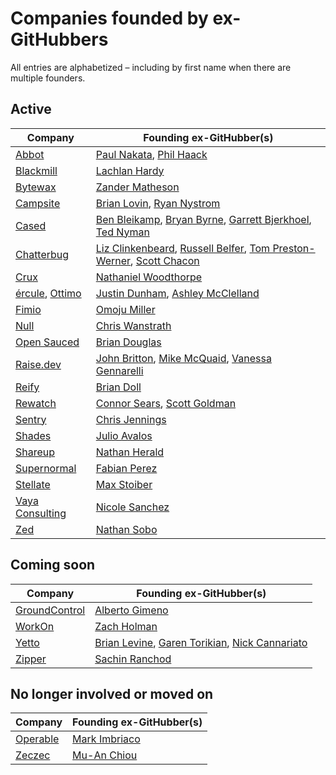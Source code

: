 
# Companies founded by ex-GitHubbers

All entries are alphabetized – including by first name when there are multiple founders.

## Active

| Company                                           | Founding ex-GitHubber(s)                                                                                                                                                                   |
|---------------------------------------------------|--------------------------------------------------------------------------------------------------------------------------------------------------------------------------------------------|
| [Abbot](https://ab.bot)                           | [Paul Nakata](https://github.com/pmn), [Phil Haack](https://github.com/haacked)                                                                                                            |
| [Blackmill](https://blackmill.co)                 | [Lachlan Hardy](https://github.com/lachlanhardy)                                                                                                                                           |
| [Bytewax](https://bytewax.io)                     | [Zander Matheson](https://github.com/awmatheson)                                                                                                                                           |
| [Campsite](https://www.campsite.design)           | [Brian Lovin](https://github.com/brianlovin), [Ryan Nystrom](https://github.com/rnystrom)                                                                                                  |
| [Cased](https://cased.com)                        | [Ben Bleikamp](https://github.com/bleikamp), [Bryan Byrne](https://github.com/irishbryan), [Garrett Bjerkhoel](https://github.com/dewski), [Ted Nyman](https://github.com/tnm)             |
| [Chatterbug](https://chatterbug.com)              | [Liz Clinkenbeard](https://github.com/lizclink), [Russell Belfer](https://github.com/arrbee), [Tom Preston-Werner](https://github.com/mojombo), [Scott Chacon](https://github.com/schacon) |
| [Crux](https://cruxapp.ca)                        | [Nathaniel Woodthorpe](https://github.com/d12) |    
| [ércule](https://ercule.co), [Ottimo](https://ottimo.cool)                        | [Justin Dunham](https://github.com/riboflavin), [Ashley McClelland](https://github.com/ashumz)
| [Fimio](https://fimio.xyz)                        | [Omoju Miller](https://github.com/omoju)                                                                                                                                                   |
| [Null](https://null.com)                          | [Chris Wanstrath](https://github.com/defunkt)                                                                                                                                              |
| [Open Sauced](https://opensauced.pizza)           | [Brian Douglas](https://github.com/bdougie)                                                                                                                                                |
| [Raise.dev](https://raise.dev)                    | [John Britton](https://github.com/johndbritton), [Mike McQuaid](https://www.github.com/mikemcquaid), [Vanessa Gennarelli](https://www.github.com/mozzadrella)                              |
| [Reify](https://www.reifyworks.com)               | [Brian Doll](https://github.com/briandoll)                                                                                                                                                 |
| [Rewatch](https://rewatch.com)                    | [Connor Sears](https://github.com/connors), [Scott Goldman](https://github.com/scottjg)                                                                                                    |
| [Sentry](https://sentry.io)                       | [Chris Jennings](https://github.com/ckj)                                                                                                                                                   |
| [Shades](https://shades.news)                     | [Julio Avalos](https://github.com/hoolio)                                                                                                                                                  |
| [Shareup](https://shareup.app)                    | [Nathan Herald](https://github.com/myobie)                                                                                                                                                 |
| [Supernormal](https://supernormal.com)            | [Fabian Perez](https://github.com/fabianperez)                                                                                                                                             |
| [Stellate](https://stellate.co)                   | [Max Stoiber](https://github.com/mxstbr)                                                                                                                                                   |
| [Vaya Consulting](https://www.vayaconsulting.com) | [Nicole Sanchez](https://github.com/nmsanchez)                                                                                                                                             |
| [Zed](https://zed.dev)                            | [Nathan Sobo](https://github.com/nathansobo)                                                                                                                                               |

## Coming soon

| Company                                    | Founding ex-GitHubber(s)                                                                                                                    |
|--------------------------------------------|---------------------------------------------------------------------------------------------------------------------------------------------|
| [GroundControl](https://groundcontrol.sh/) | [Alberto Gimeno](https://github.com/gimenete)                                                                                               |
| [WorkOn](https://workon.co)                | [Zach Holman](https://github.com/holman)                                                                                                    |
| [Yetto](https://yetto.app)                 | [Brian Levine](https://github.com/balevine), [Garen Torikian](https://github.com/gjtorikian), [Nick Cannariato](https://github.com/birdcar) |
| [Zipper](https://www.zipper.works)         | [Sachin Ranchod](https://github.com/sachinr)                                                                                                |

## No longer involved or moved on

| Company                          | Founding ex-GitHubber(s)                     |
|----------------------------------|----------------------------------------------|
| [Operable](http://operable.io)   | [Mark Imbriaco](https://github.com/imbriaco) |
| [Zeczec](https://www.zeczec.com) | [Mu-An Chiou](https://github.com/muan)       |
